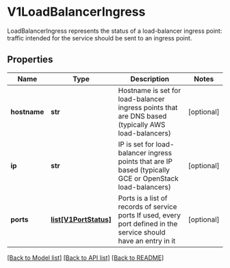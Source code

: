 # V1LoadBalancerIngress

LoadBalancerIngress represents the status of a load-balancer ingress point: traffic intended for the service should be sent to an ingress point.

## Properties
Name | Type | Description | Notes
------------ | ------------- | ------------- | -------------
**hostname** | **str** | Hostname is set for load-balancer ingress points that are DNS based (typically AWS load-balancers) | [optional] 
**ip** | **str** | IP is set for load-balancer ingress points that are IP based (typically GCE or OpenStack load-balancers) | [optional] 
**ports** | [**list[V1PortStatus]**](V1PortStatus.md) | Ports is a list of records of service ports If used, every port defined in the service should have an entry in it | [optional] 

[[Back to Model list]](../README.md#documentation-for-models) [[Back to API list]](../README.md#documentation-for-api-endpoints) [[Back to README]](../README.md)


